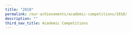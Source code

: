 ```yaml
---
title: "2018"
permalink: /our-achievements/academic-competitions/2018/
description: ""
third_nav_title: Academic Competitions
---
```


